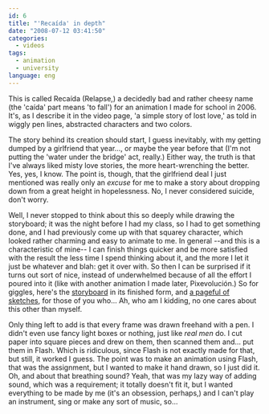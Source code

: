 ```yaml
---
id: 6
title: "'Recaída' in depth"
date: "2008-07-12 03:41:50"
categories:
  - videos
tags:
  - animation
  - university
language: eng
---
```


<video-embed service="vimeo" id="1260271" width="500" height="333" />

This is called Recaída (Relapse,) a decidedly bad and rather cheesy name (the 'caída' part means 'to fall') for an animation I made for school in 2006. It's, as I describe it in the video page, 'a simple story of lost love,' as told in wiggly pen lines, abstracted characters and two colors.

The story behind its creation should start, I guess inevitably, with my getting dumped by a girlfriend that year..., or maybe the year before that (I'm not putting the 'water under the bridge' act, really.) Either way, the truth is that I've always liked misty love stories, the more heart-wrenching the better. Yes, yes, I know. The point is, though, that the girlfriend deal I just mentioned was really only an _excuse_ for me to make a story about dropping down from a great height in hopelessness. No, I never considered suicide, don't worry.

Well, I never stopped to think about this so deeply while drawing the storyboard; it was the night before I had my class, so I had to get something done, and I had previously come up with that squarey character, which looked rather charming and easy to animate to me. In general --and this is a characteristic of mine-- I can finish things quicker and be more satisfied with the result the less time I spend thinking about it, and the more I let it just be whatever and blah: get it over with. So then I can be surprised if it turns out sort of nice, instead of underwhelmed because of all the effort I poured into it (like with another animation I made later, Pixevolución.) So for giggles, here's the [storyboard](/files/2008/07-recaida-in-depth/storyboard1_.pdf) in its finished form, and [a pageful of sketches](//piclog.agj.cl/index.php?showimage=21), for those of you who... Ah, who am I kidding, no one cares about this other than myself.

Only thing left to add is that every frame was drawn freehand with a pen. I didn't even use fancy light boxes or nothing, just like _real men_ do. I cut paper into square pieces and drew on them, then scanned them and... put them in Flash. Which is ridiculous, since Flash is not exactly made for that, but still, it worked I guess. The point was to make an animation using Flash, that was the assignment, but I wanted to make it hand drawn, so I just did it. Oh, and about that breathing sound? Yeah, that was my lazy way of adding sound, which was a requirement; it totally doesn't fit it, but I wanted everything to be made by me (it's an obsession, perhaps,) and I can't play an instrument, sing or make any sort of music, so...
